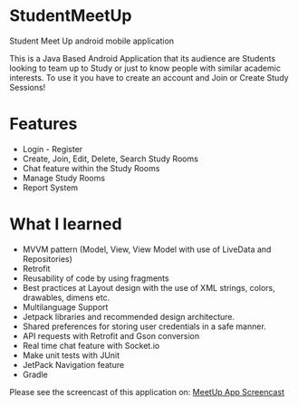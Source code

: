 # StudentMeetUp
Student Meet Up android mobile application

This is a Java Based Android Application that its audience are Students looking to team up to Study or just to know people with
similar academic interests. To use it you have to create an account and Join or Create Study Sessions!

# Features
* Login - Register
* Create, Join, Edit, Delete, Search Study Rooms
* Chat feature within the Study Rooms
* Manage Study Rooms
* Report System

# What I learned
* MVVM pattern (Model, View, View Model with use of LiveData and Repositories)
* Retrofit
* Reusability of code by using fragments
* Best practices at Layout design with the use of XML strings, colors, drawables, dimens etc.
* Multilanguage Support
* Jetpack libraries and recommended design architecture.
* Shared preferences for storing user credentials in a safe manner.
* API requests with Retrofit and Gson conversion
* Real time chat feature with Socket.io
* Make unit tests with JUnit
* JetPack Navigation feature
* Gradle

Please see the screencast of this application on: [MeetUp App Screencast](https://youtu.be/dk0iC6VJcrg)
